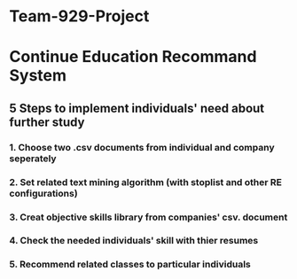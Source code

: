# Team-929-Project

# Continue Education Recommand System


## 5 Steps to implement individuals' need about further study 


### 1. Choose two .csv documents from individual and company seperately

### 2. Set related text mining algorithm (with stoplist and other RE configurations)

### 3. Creat objective skills library from companies' csv. document

### 4. Check the needed individuals' skill with thier resumes

### 5. Recommend related classes to particular individuals
